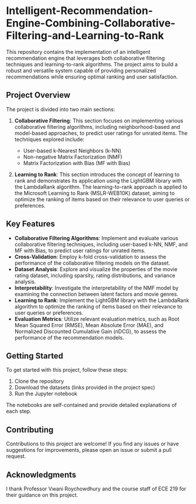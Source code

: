 # Intelligent-Recommendation-Engine-Combining-Collaborative-Filtering-and-Learning-to-Rank

This repository contains the implementation of an intelligent recommendation engine that leverages both collaborative filtering techniques and learning-to-rank algorithms. The project aims to build a robust and versatile system capable of providing personalized recommendations while ensuring optimal ranking and user satisfaction.

## Project Overview

The project is divided into two main sections:

1. **Collaborative Filtering**: This section focuses on implementing various collaborative filtering algorithms, including neighborhood-based and model-based approaches, to predict user ratings for unrated items. The techniques explored include:

   - User-based k-Nearest Neighbors (k-NN)
   - Non-negative Matrix Factorization (NMF)
   - Matrix Factorization with Bias (MF with Bias)

2. **Learning to Rank**: This section introduces the concept of learning to rank and demonstrates its application using the LightGBM library with the LambdaRank algorithm. The learning-to-rank approach is applied to the Microsoft Learning to Rank (MSLR-WEB10K) dataset, aiming to optimize the ranking of items based on their relevance to user queries or preferences.

## Key Features

- **Collaborative Filtering Algorithms**: Implement and evaluate various collaborative filtering techniques, including user-based k-NN, NMF, and MF with Bias, to predict user ratings for unrated items.
- **Cross-Validation**: Employ k-fold cross-validation to assess the performance of the collaborative filtering models on the dataset.
- **Dataset Analysis**: Explore and visualize the properties of the movie rating dataset, including sparsity, rating distributions, and variance analysis.
- **Interpretability**: Investigate the interpretability of the NMF model by examining the connection between latent factors and movie genres.
- **Learning to Rank**: Implement the LightGBM library with the LambdaRank algorithm to optimize the ranking of items based on their relevance to user queries or preferences.
- **Evaluation Metrics**: Utilize relevant evaluation metrics, such as Root Mean Squared Error (RMSE), Mean Absolute Error (MAE), and Normalized Discounted Cumulative Gain (nDCG), to assess the performance of the recommendation models.

## Getting Started

To get started with this project, follow these steps:

1. Clone the repository
2. Download the datasets (links provided in the project spec)
2. Run the Jupyter notebook

The notebooks are self-contained and provide detailed explanations of each step.

## Contributing

Contributions to this project are welcome! If you find any issues or have suggestions for improvements, please open an issue or submit a pull request.

## Acknowledgments

I thank Professor Vwani Roychowdhury and the course staff of ECE 219 for their guidance on this project.
